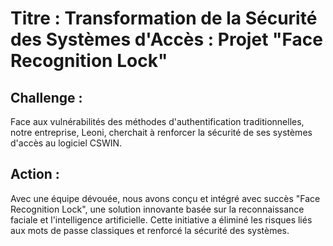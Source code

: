 # Titre : Transformation de la Sécurité des Systèmes d'Accès : Projet "Face Recognition Lock"

## Challenge : 
Face aux vulnérabilités des méthodes d'authentification traditionnelles, notre entreprise, Leoni, cherchait à renforcer la sécurité de ses systèmes d'accès au logiciel CSWIN.

## Action : 
Avec une équipe dévouée, nous avons conçu et intégré avec succès "Face Recognition Lock", une solution innovante basée sur la reconnaissance faciale et l'intelligence artificielle. Cette initiative a éliminé les risques liés aux mots de passe classiques et renforcé la sécurité des systèmes.
